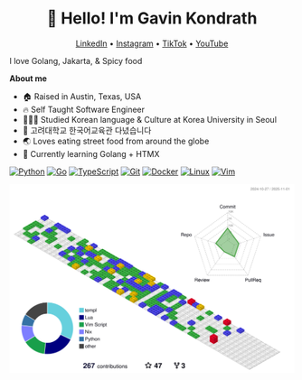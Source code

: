<h1 align="center">👋 Hello! I'm Gavin Kondrath</h1>
<p align="center">
  <a href="https://www.linkedin.com/in/gavin-kondrath/">LinkedIn</a> •
  <a href="https://www.instagram.com/gavin_kondrath/">Instagram</a> •
  <a href="https://tiktok.com/@gavin_kondrath">TikTok</a> •
  <a href="https://www.youtube.com/@GavinKondrath">YouTube</a>
</p>

I love Golang, Jakarta, & Spicy food

<strong>About me</strong>
- 🏠 Raised in Austin, Texas, USA</br>
- 🔥 Self Taught Software Engineer</br>
- 👩🏻‍🎓 Studied Korean language & Culture at Korea University in Seoul</br>
- 🏫 고려대학교 한국어교육관 다녔습니다</br>
- 🌏 Loves eating street food from around the globe</br>
- 🌱 Currently learning Golang + HTMX</br>

<p align="left">
<a href="https://www.python.org/" target="_blank" rel="noreferrer"><img src="https://raw.githubusercontent.com/danielcranney/readme-generator/main/public/icons/skills/python-colored.svg" width="36" height="36" alt="Python" /></a>
<a href="https://go.dev/" target="_blank" rel="noreferrer"><img src="https://raw.githubusercontent.com/danielcranney/readme-generator/main/public/icons/skills/go-colored.svg" width="36" height="36" alt="Go" /></a>
<a href="https://www.typescriptlang.org/" target="_blank" rel="noreferrer"><img src="https://raw.githubusercontent.com/danielcranney/readme-generator/main/public/icons/skills/typescript-colored.svg" width="36" height="36" alt="TypeScript" /></a>
<a href="https://git-scm.com/" target="_blank" rel="noreferrer"><img src="https://raw.githubusercontent.com/danielcranney/readme-generator/main/public/icons/skills/git-colored.svg" width="36" height="36" alt="Git" /></a>
<a href="https://www.docker.com/" target="_blank" rel="noreferrer"><img src="https://raw.githubusercontent.com/danielcranney/readme-generator/main/public/icons/skills/docker-colored.svg" width="36" height="36" alt="Docker" /></a>
<a href="https://www.linux.org" target="_blank" rel="noreferrer"><img src="https://raw.githubusercontent.com/danielcranney/readme-generator/main/public/icons/skills/linux-colored.svg" width="36" height="36" alt="Linux" /></a>
<a href="https://www.vim.org/" target="_blank" rel="noreferrer"><img src="https://raw.githubusercontent.com/danielcranney/readme-generator/main/public/icons/skills/vim-colored.svg" width="36" height="36" alt="Vim" /></a>
</p>

![](./profile-3d-contrib/profile-gitblock.svg)
